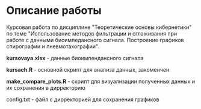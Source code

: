 # Описание работы
Курсовая работа по дисциплине "Теоретические основы кибернетики" по теме "Использование методов фильтрации и сглаживания при работе с данными биоимпедансного сигнала. Построение графиков спирографии и пневмотахографии".

**kursovaya.xlsx** - данные биоимпендансного сигнала


**kursach.R** - основной скрипт для анализа данных, закоменчен


**make_compare_plots.R** - скрипт для визуализации полученных данных и их сохранения в дирректорию

config.txt - файл с дирректорией для сохранения графиков
